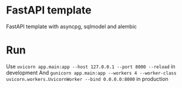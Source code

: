 # FastAPI template

FastAPI template with asyncpg, sqlmodel and alembic

# Run

Use `uvicorn app.main:app --host 127.0.0.1 --port 8000 --reload` in development
And `gunicorn app.main:app --workers 4 --worker-class uvicorn.workers.UvicornWorker --bind 0.0.0.0:8000` in production